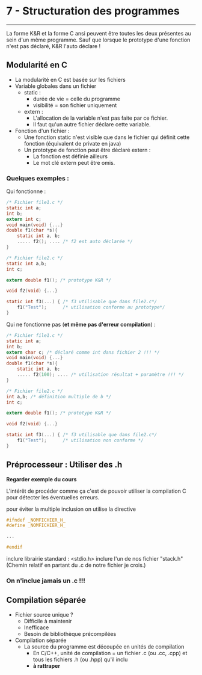# 7 - Structuration des programmes
---

La forme K&R et la forme C ansi peuvent être toutes les deux présentes au sein d'un même programme.
Sauf que lorsque le prototype d'une fonction n'est pas déclaré, K&R l'auto déclare !

## Modularité en C
- La modularité en C est basée sur les fichiers
- Variable globales dans un fichier
	- static : 
		- durée de vie = celle du programme
		- visibilité = son fichier uniquement
	- extern :
		- L'allocation de la variable n'est pas faite par ce fichier.
		- Il faut qu'un autre fichier déclare cette variable.
- Fonction d'un fichier :
	- Une fonction static n'est visible que dans le fichier qui définit cette fonction (équivalent de private en java)
	- Un prototype de fonction peut être déclaré extern :
		- La fonction est définie ailleurs
		- Le mot clé extern peut être omis.

### Quelques exemples :

Qui fonctionne :
```C
/* Fichier file1.c */
static int a;
int b;
extern int c;
void main(void) {...}
double f1(char *s){
	static int a, b;
	..... f2(); .... /* f2 est auto déclarée */
}

/* Fichier file2.c */
static int a,b;
int c;

extern double f1(); /* prototype K&R */

void f2(void) {...}

static int f3(...) { /* f3 utilisable que dans file2.c*/
	f1("Test");      /* utilisation conforme au prototype*/
}
```

Qui ne fonctionne pas (**et même pas d'erreur compilation**) :

```C
/* Fichier file1.c */
static int a;
int b;
extern char c; /* déclaré comme int dans fichier 2 !!! */
void main(void) {...}
double f1(char *s){
	static int a, b;
	..... f2(100); .... /* utilisation résultat + paramètre !!! */
}

/* Fichier file2.c */
int a,b; /* définition multiple de b */
int c;

extern double f1(); /* prototype K&R */

void f2(void) {...}

static int f3(...) { /* f3 utilisable que dans file2.c*/
	f1("Test");      /* utilisation non conforme */
}
```

## Préprocesseur : Utiliser des .h

**Regarder exemple du cours**

L'intérêt de procéder comme ça c'est de pouvoir utiliser la compilation C pour détecter les éventuelles erreurs.

pour éviter la multiple inclusion on utilise la directive 
```C
#ifndef _NOMFICHIER_H_
#define _NOMFICHIER_H_

...

#endif
```

inclure librairie standard : <stdio.h>
inclure l'un de nos fichier "stack.h" (Chemin relatif en partant du .c de notre fichier je crois.)

### On n'inclue jamais un .c !!!

## Compilation séparée

- Fichier source unique ?
	- Difficile à maintenir
	- Inefficace
	- Besoin de bibliothèque précompilées
- Compilation séparée
	- La source du programme est découpée en unités de compilation
		- En C/C++, unité de compilation = un fichier .c (ou .cc, .cpp) et tous les fichiers .h (ou .hpp) qu'il inclu
		- **à rattraper**

